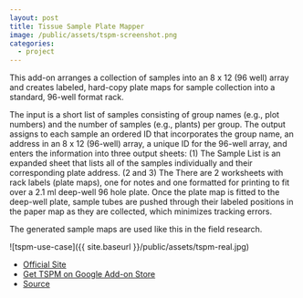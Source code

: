 ```yaml
---
layout: post
title: Tissue Sample Plate Mapper
image: /public/assets/tspm-screenshot.png
categories:
  - project
---
```


This add-on arranges a collection of samples into an 8 x 12 (96 well) array and creates labeled, hard-copy plate maps for sample collection into a standard, 96-well format rack.

The input is a short list of samples consisting of group names (e.g., plot numbers) and the number of samples (e.g., plants) per group. The output assigns to each sample an ordered ID that incorporates the group name, an address in an 8 x 12 (96-well) array, a unique ID for the 96-well array, and enters the information into three output sheets: (1) The Sample List is an expanded sheet that lists all of the samples individually and their corresponding plate address.  (2 and 3) The There are 2 worksheets with rack labels (plate maps), one for notes and one formatted for printing to fit over a 2.1 ml deep-well 96 hole plate. Once the plate map is fitted to the deep-well plate, sample tubes are pushed through their labeled positions in the paper map as they are collected, which minimizes tracking errors.

The generated sample maps are used like this in the field research.

![tspm-use-case]({{ site.baseurl }}/public/assets/tspm-real.jpg)

- <a href="https://vollbrechtlab.gdcb.iastate.edu/tools/tissue-sample-plate-mapper/" target="_blank">Official Site</a>
- <a href="https://chrome.google.com/webstore/detail/tissue-sample-plate-mappe/ebeeegjifkdamoiilhcgagdmbbpdgfkc?utm_source=permalink" target="_blank">Get TSPM on Google Add-on Store</a>
- <a href="https://github.com/vollbrechtlab/Tissue-Sample-Plate-Mapper" target="_blank">Source</a>
